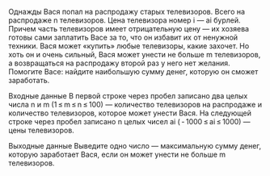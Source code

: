 ﻿Однажды Вася попал на распродажу старых телевизоров. Всего на распродаже n телевизоров. Цена телевизора номер i — ai бурлей. Причем часть телевизоров имеет отрицательную цену — их хозяева готовы сами заплатить Васе за то, что он избавит их от ненужной техники. Вася может «купить» любые телевизоры, какие захочет. Но хоть он и очень сильный, Вася может унести не больше m телевизоров, а возвращаться на распродажу второй раз у него нет желания. Помогите Васе: найдите наибольшую сумму денег, которую он сможет заработать.

Входные данные
В первой строке через пробел записано два целых числа n и m (1 ≤ m ≤ n ≤ 100) — количество телевизоров на распродаже и количество телевизоров, которое может унести Вася. На следующей строке через пробел записано n целых чисел ai ( - 1000 ≤ ai ≤ 1000) — цены телевизоров.

Выходные данные
Выведите одно число — максимальную сумму денег, которую заработает Вася, если он может унести не больше m телевизоров.
